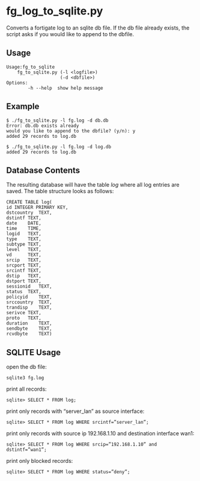 # fg_log_to_sqlite.py
Converts a fortigate log to an sqlite db file. If the db file already exists, 
the script asks if you would like to append to the dbfile.

## Usage

    Usage:fg_to_sqlite
        fg_to_sqlite.py (-l <logfile>)
                        (-d <dbfile>)
    Options:
            -h --help  show help message

## Example

    $ ./fg_to_sqlite.py -l fg.log -d db.db
    Error: db.db exists already
    would you like to append to the dbfile? (y/n): y
    added 29 records to log.db

    $ ./fg_to_sqlite.py -l fg.log -d log.db
    added 29 records to log.db

## Database Contents
The resulting database will have the table *log* where all log entries are saved. 
The table structure looks as follows: 

    CREATE TABLE log(
    id INTEGER PRIMARY KEY,
    dstcountry  TEXT,
    dstintf TEXT,
    date    DATE,
    time    TIME,
    logid   TEXT,
    type    TEXT,
    subtype TEXT,
    level   TEXT,
    vd      TEXT,
    srcip   TEXT,
    srcport TEXT,
    srcintf TEXT,
    dstip   TEXT,
    dstport TEXT,
    sessionid   TEXT,
    status  TEXT,
    policyid    TEXT,
    srccountry  TEXT,
    trandisp    TEXT,
    serivce TEXT,
    proto   TEXT,
    duration    TEXT,
    sendbyte    TEXT,
    rcvdbyte    TEXT)


## SQLITE Usage
open the db file: 

    sqlite3 fg.log

print all records: 

    sqlite> SELECT * FROM log;

print only records with “server_lan” as source interface:

    sqlite> SELECT * FROM log WHERE srcintf=”server_lan”;

print only records with source ip 192.168.1.10 and destination interface wan1:

    sqlite> SELECT * FROM log WHERE srcip=”192.168.1.10” and dstintf=”wan1”;

print only blocked records:

    sqlite> SELECT * FROM log WHERE status=”deny”;
